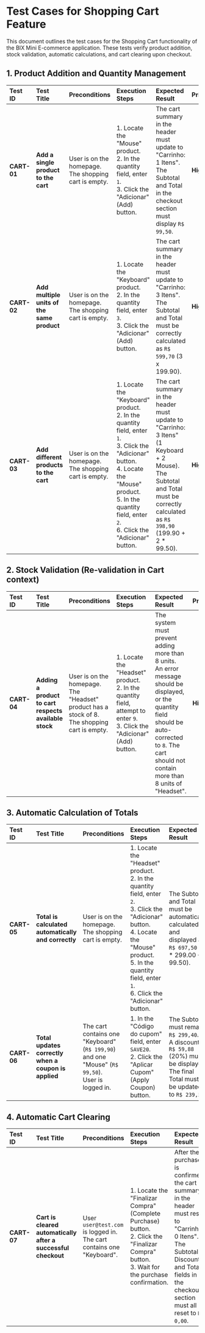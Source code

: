 # Test Cases for Shopping Cart Feature

This document outlines the test cases for the Shopping Cart functionality of the BIX Mini E-commerce application. These tests verify product addition, stock validation, automatic calculations, and cart clearing upon checkout.

## 1. Product Addition and Quantity Management

| Test ID | Test Title | Preconditions | Execution Steps | Expected Result | Priority |
| :--- | :--- | :--- | :--- | :--- | :--- |
| **CART-01** | **Add a single product to the cart** | User is on the homepage.<br>The shopping cart is empty. | 1. Locate the "Mouse" product.<br>2. In the quantity field, enter `1`.<br>3. Click the "Adicionar" (Add) button. | The cart summary in the header must update to "Carrinho: 1 Itens".<br>The Subtotal and Total in the checkout section must display `R$ 99,50`. | **High** |
| **CART-02** | **Add multiple units of the same product** | User is on the homepage.<br>The shopping cart is empty. | 1. Locate the "Keyboard" product.<br>2. In the quantity field, enter `3`.<br>3. Click the "Adicionar" (Add) button. | The cart summary in the header must update to "Carrinho: 3 Itens".<br>The Subtotal and Total must be correctly calculated as `R$ 599,70` (3 x 199.90). | **High** |
| **CART-03** | **Add different products to the cart** | User is on the homepage.<br>The shopping cart is empty. | 1. Locate the "Keyboard" product.<br>2. In the quantity field, enter `1`.<br>3. Click the "Adicionar" button.<br>4. Locate the "Mouse" product.<br>5. In the quantity field, enter `2`.<br>6. Click the "Adicionar" button. | The cart summary in the header must update to "Carrinho: 3 Itens" (1 Keyboard + 2 Mouse).<br>The Subtotal and Total must be correctly calculated as `R$ 398,90` (199.90 + 2 * 99.50). | **High** |

## 2. Stock Validation (Re-validation in Cart context)

| Test ID | Test Title | Preconditions | Execution Steps | Expected Result | Priority |
| :--- | :--- | :--- | :--- | :--- | :--- |
| **CART-04** | **Adding a product to cart respects available stock** | User is on the homepage.<br>The "Headset" product has a stock of 8.<br>The shopping cart is empty. | 1. Locate the "Headset" product.<br>2. In the quantity field, attempt to enter `9`.<br>3. Click the "Adicionar" (Add) button. | The system must prevent adding more than 8 units.<br>An error message should be displayed, or the quantity field should be auto-corrected to `8`. The cart should not contain more than 8 units of "Headset". | **High** |

## 3. Automatic Calculation of Totals

| Test ID | Test Title | Preconditions | Execution Steps | Expected Result | Priority |
| :--- | :--- | :--- | :--- | :--- | :--- |
| **CART-05** | **Total is calculated automatically and correctly** | User is on the homepage.<br>The shopping cart is empty. | 1. Locate the "Headset" product.<br>2. In the quantity field, enter `2`.<br>3. Click the "Adicionar" button.<br>4. Locate the "Mouse" product.<br>5. In the quantity field, enter `1`.<br>6. Click the "Adicionar" button. | The Subtotal and Total must be automatically calculated and displayed as `R$ 697,50` (2 * 299.00 + 99.50). | **High** |
| **CART-06** | **Total updates correctly when a coupon is applied** | The cart contains one "Keyboard" (`R$ 199,90`) and one "Mouse" (`R$ 99,50`).<br>User is logged in. | 1. In the "Código do cupom" field, enter `SAVE20`.<br>2. Click the "Aplicar Cupom" (Apply Coupon) button. | The Subtotal must remain `R$ 299,40`.<br>A discount of `R$ 59,88` (20%) must be displayed.<br>The final Total must be updated to `R$ 239,52`. | **High** |

## 4. Automatic Cart Clearing

| Test ID | Test Title | Preconditions | Execution Steps | Expected Result | Priority |
| :--- | :--- | :--- | :--- | :--- | :--- |
| **CART-07** | **Cart is cleared automatically after a successful checkout** | User `user@test.com` is logged in.<br>The cart contains one "Keyboard". | 1. Locate the "Finalizar Compra" (Complete Purchase) button.<br>2. Click the "Finalizar Compra" button.<br>3. Wait for the purchase confirmation. | After the purchase is confirmed, the cart summary in the header must reset to "Carrinho: 0 Itens".<br>The Subtotal, Discount, and Total fields in the checkout section must all reset to `R$ 0,00`. | **High** |